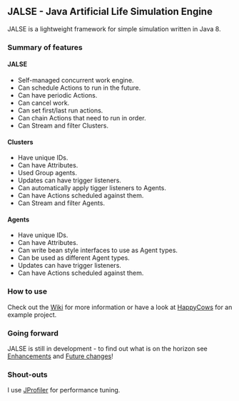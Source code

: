 ## JALSE - Java Artificial Life Simulation Engine

JALSE is a lightweight framework for simple simulation written in Java 8.

### Summary of features

#### JALSE
* Self-managed concurrent work engine.
* Can schedule Actions to run in the future.
* Can have periodic Actions.
* Can cancel work.
* Can set first/last run actions.
* Can chain Actions that need to run in order.
* Can Stream and filter Clusters.

#### Clusters
* Have unique IDs.
* Can have Attributes.
* Used Group agents.
* Updates can have trigger listeners.
* Can automatically apply tigger listeners to Agents.
* Can have Actions scheduled against them.
* Can Stream and filter Agents.

#### Agents
* Have unique IDs.
* Can have Attributes.
* Can write bean style interfaces to use as Agent types.
* Can be used as different Agent types.
* Updates can have trigger listeners.
* Can have Actions scheduled against them.

### How to use
Check out the [Wiki](https://github.com/Ellzord/JALSE/wiki) for more information or have a look at [HappyCows](https://github.com/Ellzord/JALSE-HappyCows) for an example project.

### Going forward
JALSE is still in development - to find out what is on the horizon see [Enhancements](https://github.com/Ellzord/JALSE/issues?q=is%3Aopen+is%3Aissue+label%3Aenhancement) and [Future changes](https://github.com/Ellzord/JALSE/wiki/Future-changes)!

### Shout-outs
I use [JProfiler](http://www.ej-technologies.com/products/jprofiler/overview.html) for performance tuning.
